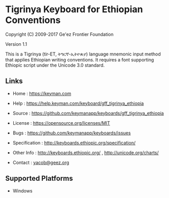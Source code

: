 Tigrinya Keyboard for Ethiopian Conventions
===========================================

Copyright (C) 2009-2017 Ge'ez Frontier Foundation

Version 1.1

This is a Tigrinya (tir-ET, ትግርኛ-ኢትዮጵያ) language mnemonic input method that applies Ethiopian writing conventions.  It requires
a font supporting Ethiopic script under the Unicode 3.0 standard. 

Links
-----

 * Home          :  https://keyman.com
 * Help          :  https://help.keyman.com/keyboard/gff_tigrinya_ethiopia

 * Source        :  https://github.com/keymanapp/keyboards/gff_tigrinya_ethiopia
 * License       :  https://opensource.org/licenses/MIT
 * Bugs          :  https://github.com/keymanapp/keyboards/issues

 * Specification :  http://keyboards.ethiopic.org/specification/
 * Other Info    :  http://keyboards.ethiopic.org/ , http://unicode.org/charts/
 * Contact       :  yacob@geez.org

Supported Platforms
-------------------

 * Windows
 
